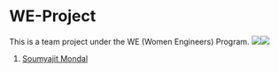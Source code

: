 # WE-Project

This is a team project under the WE (Women Engineers) Program. 
<img src="https://github.com/Soumyajit2825.png?size=50"><img src="https://github.com/Soumyajit2825.png?size=50">
1. [Soumyajit Mondal](https://github.com/Soumyajit2825)
  
